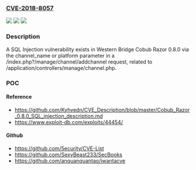 ### [CVE-2018-8057](https://cve.mitre.org/cgi-bin/cvename.cgi?name=CVE-2018-8057)
![](https://img.shields.io/static/v1?label=Product&message=n%2Fa&color=blue)
![](https://img.shields.io/static/v1?label=Version&message=n%2Fa&color=blue)
![](https://img.shields.io/static/v1?label=Vulnerability&message=n%2Fa&color=brighgreen)

### Description

A SQL Injection vulnerability exists in Western Bridge Cobub Razor 0.8.0 via the channel_name or platform parameter in a /index.php?/manage/channel/addchannel request, related to /application/controllers/manage/channel.php.

### POC

#### Reference
- https://github.com/Kyhvedn/CVE_Description/blob/master/Cobub_Razor_0.8.0_SQL_injection_description.md
- https://www.exploit-db.com/exploits/44454/

#### Github
- https://github.com/5ecurity/CVE-List
- https://github.com/SexyBeast233/SecBooks
- https://github.com/anquanquantao/iwantacve

